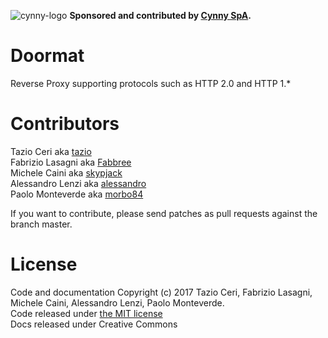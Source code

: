 ![cynny-logo](https://web.cynny.com/live/static/favicon/favicon-16.png) **Sponsored and contributed by [Cynny SpA](https://www.cynny.com/).**

# Doormat
Reverse Proxy supporting protocols such as HTTP 2.0 and HTTP 1.*

# Contributors

Tazio Ceri aka [tazio](https://github.com/tazio)<br/>
Fabrizio Lasagni aka [Fabbree](https://github.com/fabbree)<br/>
Michele Caini aka [skypjack](https://github.com/skypjack)<br/>
Alessandro Lenzi aka [alessandro](https://github.com/alessandrolenzi)<br/>
Paolo Monteverde aka [morbo84](https://github.com/morbo84)<br/>

If you want to contribute, please send patches as pull requests against the branch master.

# License

Code and documentation Copyright (c) 2017 Tazio Ceri, Fabrizio Lasagni, Michele Caini, Alessandro Lenzi, Paolo Monteverde.<br/>
Code released under [the MIT license](https://github.com/tazio/doormat/blob/master/LICENSE) <br/>
Docs released under Creative Commons


